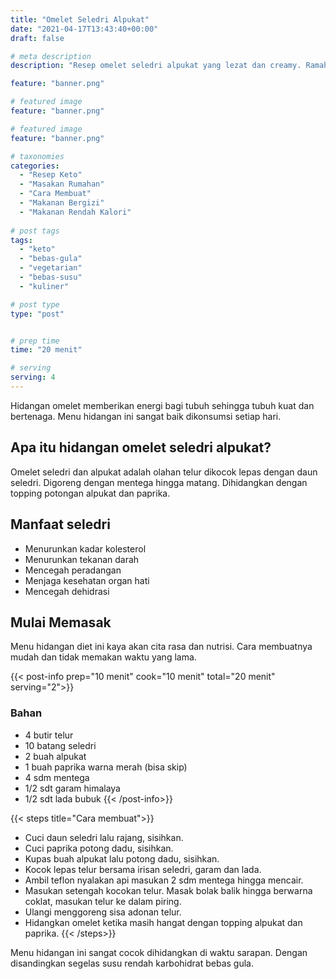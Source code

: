 ```yaml
---
title: "Omelet Seledri Alpukat"
date: "2021-04-17T13:43:40+00:00"
draft: false

# meta description
description: "Resep omelet seledri alpukat yang lezat dan creamy. Ramah untuk keto dan vegetarian."

feature: "banner.png"

# featured image
feature: "banner.png"

# featured image
feature: "banner.png"

# taxonomies
categories:
  - "Resep Keto"
  - "Masakan Rumahan"
  - "Cara Membuat"
  - "Makanan Bergizi"
  - "Makanan Rendah Kalori"
  
# post tags
tags:
  - "keto"
  - "bebas-gula"
  - "vegetarian"
  - "bebas-susu"
  - "kuliner"

# post type
type: "post"


# prep time
time: "20 menit"

# serving
serving: 4
---
```

Hidangan omelet memberikan energi bagi tubuh sehingga tubuh kuat dan bertenaga. Menu hidangan ini sangat baik dikonsumsi setiap hari.

## Apa itu hidangan omelet seledri alpukat?

Omelet seledri dan alpukat adalah olahan telur dikocok lepas dengan daun seledri. Digoreng dengan mentega hingga matang. Dihidangkan dengan topping potongan alpukat dan paprika.

## Manfaat seledri

- Menurunkan kadar kolesterol
- Menurunkan tekanan darah
- Mencegah peradangan
- Menjaga kesehatan organ hati
- Mencegah dehidrasi

## Mulai Memasak
Menu hidangan diet ini kaya akan cita rasa dan nutrisi. Cara membuatnya mudah dan tidak memakan waktu yang lama.

{{< post-info prep="10 menit" cook="10 menit" total="20 menit" serving="2">}}

### Bahan

- 4 butir telur
- 10 batang seledri
- 2 buah alpukat
- 1 buah paprika warna merah (bisa skip)
- 4 sdm mentega
- 1/2 sdt garam himalaya
- 1/2 sdt lada bubuk
{{< /post-info>}}

{{< steps title="Cara membuat">}}
- Cuci daun seledri lalu rajang, sisihkan.
- Cuci paprika potong dadu, sisihkan.
- Kupas buah alpukat lalu potong dadu, sisihkan.
- Kocok lepas telur bersama irisan seledri, garam dan lada.
- Ambil teflon nyalakan api masukan 2 sdm mentega hingga mencair.
- Masukan setengah kocokan telur. Masak bolak balik hingga berwarna coklat, masukan telur ke dalam piring.
-  Ulangi menggoreng sisa adonan telur.
- Hidangkan omelet ketika masih hangat dengan topping alpukat dan paprika.
{{< /steps>}}

Menu hidangan ini sangat cocok dihidangkan di waktu sarapan. Dengan disandingkan segelas susu rendah karbohidrat bebas gula.


